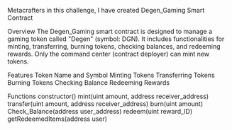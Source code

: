 Metacrafters in this challenge, I have created Degen_Gaming Smart Contract

Overview
The Degen_Gaming smart contract is designed to manage a gaming token called "Degen" (symbol: DGN). It includes functionalities for minting, transferring, burning tokens, checking balances, and redeeming rewards. Only the command center (contract deployer) can mint new tokens.

Features
Token Name and Symbol
Minting Tokens
Transferring Tokens
Burning Tokens
Checking Balance
Redeeming Rewards

Functions
constructor()
mint(uint amount, address receiver_address)
transfer(uint amount, address receiver_address)
burn(uint amount)
Check_Balance(address user_address)
redeem(uint reward_ID)
getRedeemedItems(address user)
